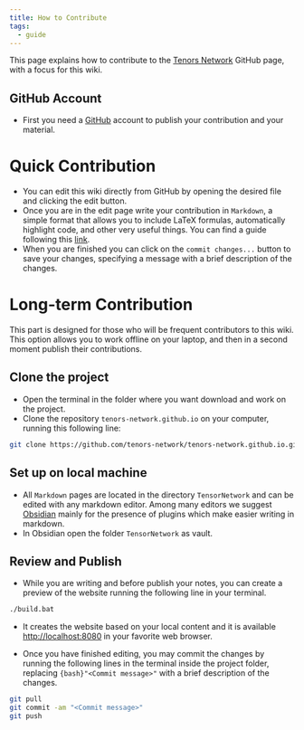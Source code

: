 ```yaml
---
title: How to Contribute
tags:
  - guide
---
```

This page explains how to contribute to the [Tenors Network](https://github.com/tenors-network) GitHub page, with a focus for this wiki.

## GitHub Account

- First you need a [GitHub](https://github.com/) account to publish your contribution and your material.


# Quick Contribution

- You can edit this wiki directly from GitHub by opening the desired file and clicking the edit button.
- Once you are in the edit page write your contribution in `Markdown`, a simple format that allows you to include LaTeX formulas, automatically highlight code, and other very useful things. You can find a guide following this [link](https://www.markdownguide.org/basic-syntax/).
- When you are finished you can click on the `commit changes...` button to save your changes, specifying a message with a brief description of the changes.

# Long-term Contribution

This part is designed for those who will be frequent contributors to this wiki. This option allows you to work offline on your laptop, and then in a second moment publish their contributions. 

## Clone the project
  
- Open the terminal in the folder where you want download and work on the project.
- Clone the repository `tenors-network.github.io` on your computer, running this following line:
```bash
git clone https://github.com/tenors-network/tenors-network.github.io.git
```

## Set up on local machine

- All `Markdown` pages are located in the directory `TensorNetwork` and can be edited with any markdown editor. Among many editors we suggest [Obsidian](https://obsidian.md/) mainly for the presence of plugins which make easier writing in markdown. 
-  In Obsidian open the folder `TensorNetwork` as vault.

## Review and Publish

- While you are writing and before publish your notes, you can create a preview of the website running the following line in your terminal.  
```bash
./build.bat
```

- It creates the website based on your local content and it is available [http://localhost:8080](http://localhost:8080) in your favorite web browser.

- Once you have finished editing, you may commit the changes by running the following lines in the terminal inside the project folder, replacing `{bash}"<Commit message>"` with a brief description of the changes.  
 ```bash
 git pull
 git commit -am "<Commit message>"
 git push
 ```


